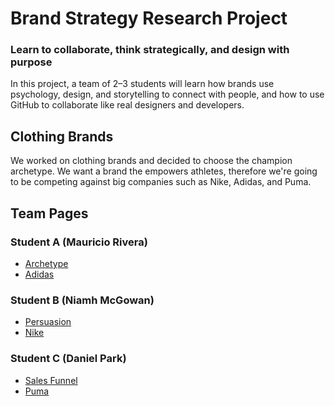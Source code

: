﻿# Brand Strategy Research Project

### Learn to collaborate, think strategically, and design with purpose

In this project, a team of 2–3 students will learn how brands use psychology, design, and storytelling to connect with people, and how to use GitHub to collaborate like real designers and developers.

## Clothing Brands
We worked on clothing brands and decided to choose the champion archetype. We want a brand the empowers athletes, therefore we're going to be competing against big companies such as Nike, Adidas, and Puma.

## Team Pages

### Student A (Mauricio Rivera)
- [Archetype](docs/archetype.md)
- [Adidas](docs/adidas.md)

### Student B (Niamh McGowan)
- [Persuasion](docs/persuasion.md)
- [Nike](docs/nike.md)

### Student C (Daniel Park)
- [Sales Funnel](docs/sales-funnel.md)
- [Puma](docs/puma.md)
```
